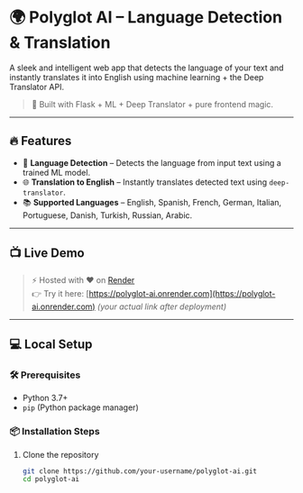 # 🌍 Polyglot AI – Language Detection & Translation

A sleek and intelligent web app that detects the language of your text and instantly translates it into English using machine learning + the Deep Translator API.

> 🚀 Built with Flask + ML + Deep Translator + pure frontend magic.

---

## 🔥 Features

- 🧠 **Language Detection** – Detects the language from input text using a trained ML model.
- 🌐 **Translation to English** – Instantly translates detected text using `deep-translator`.
- 📚 **Supported Languages** – English, Spanish, French, German, Italian, Portuguese, Danish, Turkish, Russian, Arabic.

---

## 📺 Live Demo

> ⚡ Hosted with ❤️ on [Render](https://render.com)  
> 👉 Try it here: [https://polyglot-ai.onrender.com](https://polyglot-ai.onrender.com) *(your actual link after deployment)*

---

## 💻 Local Setup

### 🛠 Prerequisites

- Python 3.7+
- `pip` (Python package manager)

### 📦 Installation Steps

1. Clone the repository
   ```bash
   git clone https://github.com/your-username/polyglot-ai.git
   cd polyglot-ai
